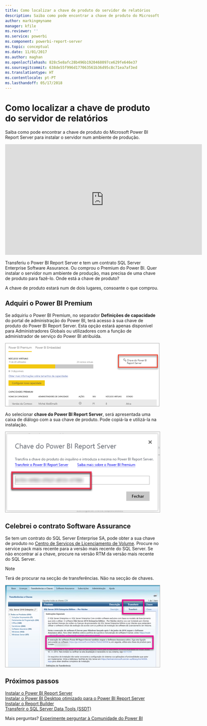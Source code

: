 ```yaml
---
title: Como localizar a chave de produto do servidor de relatórios
description: Saiba como pode encontrar a chave de produto do Microsoft Power BI Report Server para instalar o servidor num ambiente de produção.
author: markingmyname
manager: kfile
ms.reviewer: ''
ms.service: powerbi
ms.component: powerbi-report-server
ms.topic: conceptual
ms.date: 11/01/2017
ms.author: maghan
ms.openlocfilehash: 828c5e8afc28b496b1920468097ce629fe646e37
ms.sourcegitcommit: 638de55f996d177063561b36d95c8c71ea7af3ed
ms.translationtype: HT
ms.contentlocale: pt-PT
ms.lasthandoff: 05/17/2018
---
```

# <a name="how-to-find-your-report-server-product-key"></a>Como localizar a chave de produto do servidor de relatórios
Saiba como pode encontrar a chave de produto do Microsoft Power BI Report Server para instalar o servidor num ambiente de produção.

<iframe width="640" height="360" src="https://www.youtube.com/embed/6CQnf-NGtpU?rel=0&amp;showinfo=0" frameborder="0" allowfullscreen></iframe>

Transferiu o Power BI Report Server e tem um contrato SQL Server Enterprise Software Assurance. Ou comprou o Premium do Power BI. Quer instalar o servidor num ambiente de produção, mas precisa de uma chave de produto para fazê-lo. Onde está a chave de produto? 

A chave de produto estará num de dois lugares, consoante o que comprou.

## <a name="purchased-power-bi-premium"></a>Adquiri o Power BI Premium
Se adquiriu o Power BI Premium, no separador **Definições de capacidade** do portal de administração do Power BI, terá acesso à sua chave de produto do Power BI Report Server. Esta opção estará apenas disponível para Administradores Globais ou utilizadores com a função de administrador de serviço do Power BI atribuída.

![Chave do Power BI Report Server nas definições Premium](media/find-product-key/pbirs-product-key.png)

Ao selecionar **chave do Power BI Report Server**, será apresentada uma caixa de diálogo com a sua chave de produto. Pode copiá-la e utilizá-la na instalação.

![Chave de produto do Power BI Report Server](media/find-product-key/pbirs-product-key-dialog.png)

## <a name="purchased-software-assurance-agreeemnt"></a>Celebrei o contrato Software Assurance
Se tem um contrato do SQL Server Enterprise SA, pode obter a sua chave de produto no [Centro de Serviços de Licenciamento de Volume](https://www.microsoft.com/Licensing/servicecenter/). Procure no service pack mais recente para a versão mais recente do SQL Server. Se não encontrar aí a chave, procure na versão RTM da versão mais recente do SQL Server.

> [!NOTE]
> Terá de procurar na secção de transferências. Não na secção de chaves.
> 
> 

![](media/find-product-key/vlsc-download.png "Volume Licensing Service Center")

## <a name="next-steps"></a>Próximos passos
[Instalar o Power BI Report Server](install-report-server.md)  
[Instalar o Power BI Desktop otimizado para o Power BI Report Server](install-powerbi-desktop.md)  
[Instalar o Report Builder](https://docs.microsoft.com/sql/reporting-services/install-windows/install-report-builder)  
[Transferir o SQL Server Data Tools (SSDT)](http://go.microsoft.com/fwlink/?LinkID=616714)

Mais perguntas? [Experimente perguntar à Comunidade do Power BI](https://community.powerbi.com/)

